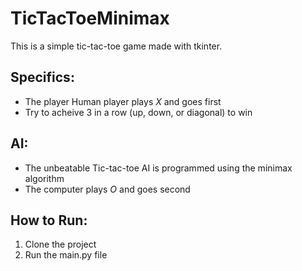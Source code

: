 # TicTacToeMinimax

This is a simple tic-tac-toe game made with tkinter.

## Specifics:
* The player Human player plays *X* and goes first
* Try to acheive 3 in a row (up, down, or diagonal) to win

## AI:
* The unbeatable Tic-tac-toe AI is programmed using the minimax algorithm
* The computer plays *O* and goes second

## How to Run:
1. Clone the project
2. Run the main.py file
